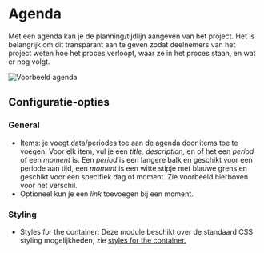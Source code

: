 # Agenda

Met een agenda kan je de planning/tijdlijn aangeven van het project. Het is belangrijk om dit transparant aan te geven zodat deelnemers van het project weten hoe het proces verloopt, waar ze in het proces staan, en wat er nog volgt.

![Voorbeeld agenda](https://lh6.googleusercontent.com/HLqwa0x7bUqs2H7ANls09iUcI2YzkprwvRXLLD4vvXTou-kwngsvlcGyXiUx0fVP\_ODXMbOnXGZ42K6qTSwntZrWXKaNUdSK77w0fVXVb-tAIZGz5piTRsqQn3fcDqprtGI6Vmqq)

## Configuratie-opties

### General

* Items: je voegt data/periodes toe aan de agenda door items toe te voegen. Voor elk item, vul je een _title, description,_ en of het een _period_ of een _moment_ is. Een _period_ is een langere balk en geschikt voor een periode aan tijd, een _moment_ is een witte stipje met blauwe grens en geschikt voor een specifiek dag of moment. Zie voorbeeld hierboven voor het verschil.&#x20;
* Optioneel kun je een _link_ toevoegen bij een moment.&#x20;

### Styling&#x20;

* Styles for the container: Deze module beschikt over de standaard CSS styling mogelijkheden, zie [styles for the container.](../miscellaneous/styles-for-the-container.md)
